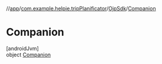 //[app](../../../../index.md)/[com.example.helpie.tripPlanificator](../../index.md)/[OjpSdk](../index.md)/[Companion](index.md)

# Companion

[androidJvm]\
object [Companion](index.md)
